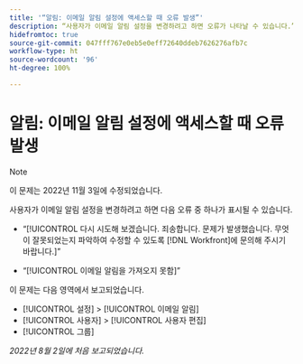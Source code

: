 ```yaml
---
title: '“알림: 이메일 알림 설정에 액세스할 때 오류 발생”'
description: “사용자가 이메일 알림 설정을 변경하려고 하면 오류가 나타날 수 있습니다.”
hidefromtoc: true
source-git-commit: 047fff767e0eb5e0eff72640ddeb7626276afb7c
workflow-type: ht
source-wordcount: '96'
ht-degree: 100%

---
```



# 알림: 이메일 알림 설정에 액세스할 때 오류 발생

>[!NOTE]
>
>이 문제는 2022년 11월 3일에 수정되었습니다.

사용자가 이메일 알림 설정을 변경하려고 하면 다음 오류 중 하나가 표시될 수 있습니다.

* “[!UICONTROL 다시 시도해 보겠습니다. 죄송합니다. 문제가 발생했습니다. 무엇이 잘못되었는지 파악하여 수정할 수 있도록 [!DNL Workfront]에 문의해 주시기 바랍니다.]”

* “[!UICONTROL 이메일 알림을 가져오지 못함]”

이 문제는 다음 영역에서 보고되었습니다.

* [!UICONTROL 설정] > [!UICONTROL 이메일 알림]
* [!UICONTROL 사용자] > [!UICONTROL 사용자 편집]
* [!UICONTROL 그룹]

_2022년 8월 2일에 처음 보고되었습니다._

